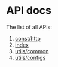 # API docs
The list of all APIs:

1. [const/http](http-API)
1. [index](index-API)
1. [utils/common](common-API)
1. [utils/configs](configs-API)